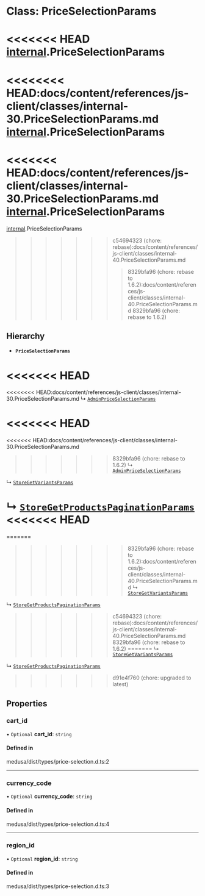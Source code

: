# Class: PriceSelectionParams

<<<<<<< HEAD
[internal](../modules/internal-30.md).PriceSelectionParams
=======
<<<<<<<< HEAD:docs/content/references/js-client/classes/internal-30.PriceSelectionParams.md
[internal](../modules/internal-30.md).PriceSelectionParams
========
<<<<<<< HEAD:docs/content/references/js-client/classes/internal-30.PriceSelectionParams.md
[internal](../modules/internal-30.md).PriceSelectionParams
=======
[internal](../modules/internal-40.md).PriceSelectionParams
>>>>>>> c54694323 (chore: rebase):docs/content/references/js-client/classes/internal-40.PriceSelectionParams.md
>>>>>>>> 8329bfa96 (chore: rebase to 1.6.2):docs/content/references/js-client/classes/internal-40.PriceSelectionParams.md
>>>>>>> 8329bfa96 (chore: rebase to 1.6.2)

## Hierarchy

- **`PriceSelectionParams`**

<<<<<<< HEAD
=======
<<<<<<<< HEAD:docs/content/references/js-client/classes/internal-30.PriceSelectionParams.md
  ↳ [`AdminPriceSelectionParams`](internal-30.AdminPriceSelectionParams.md)

<<<<<<< HEAD
========
<<<<<<< HEAD:docs/content/references/js-client/classes/internal-30.PriceSelectionParams.md
>>>>>>> 8329bfa96 (chore: rebase to 1.6.2)
  ↳ [`AdminPriceSelectionParams`](internal-30.AdminPriceSelectionParams.md)

  ↳ [`StoreGetVariantsParams`](internal-41.StoreGetVariantsParams.md)

  ↳ [`StoreGetProductsPaginationParams`](internal-42.StoreGetProductsPaginationParams.md)
<<<<<<< HEAD
=======
=======
>>>>>>>> 8329bfa96 (chore: rebase to 1.6.2):docs/content/references/js-client/classes/internal-40.PriceSelectionParams.md
  ↳ [`StoreGetVariantsParams`](internal-40.StoreGetVariantsParams.md)

  ↳ [`StoreGetProductsPaginationParams`](internal-41.StoreGetProductsPaginationParams.md)
>>>>>>> c54694323 (chore: rebase):docs/content/references/js-client/classes/internal-40.PriceSelectionParams.md
>>>>>>> 8329bfa96 (chore: rebase to 1.6.2)
=======
  ↳ [`StoreGetVariantsParams`](internal-41.StoreGetVariantsParams.md)

  ↳ [`StoreGetProductsPaginationParams`](internal-42.StoreGetProductsPaginationParams.md)
>>>>>>> d91e4f760 (chore: upgraded to latest)

## Properties

### cart\_id

• `Optional` **cart\_id**: `string`

#### Defined in

medusa/dist/types/price-selection.d.ts:2

___

### currency\_code

• `Optional` **currency\_code**: `string`

#### Defined in

medusa/dist/types/price-selection.d.ts:4

___

### region\_id

• `Optional` **region\_id**: `string`

#### Defined in

medusa/dist/types/price-selection.d.ts:3
